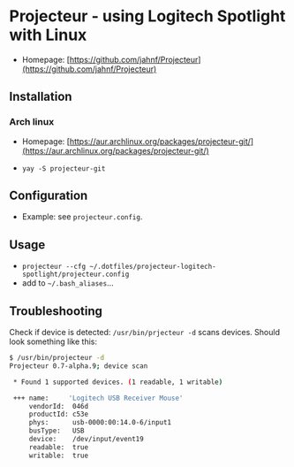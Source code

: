 # Projecteur - using Logitech Spotlight with Linux

- Homepage: [https://github.com/jahnf/Projecteur](https://github.com/jahnf/Projecteur)

## Installation

### Arch linux

- Homepage: [https://aur.archlinux.org/packages/projecteur-git/](https://aur.archlinux.org/packages/projecteur-git/)

- `yay -S projecteur-git`

## Configuration

- Example: see `projecteur.config`.

## Usage

- `projecteur --cfg ~/.dotfiles/projecteur-logitech-spotlight/projecteur.config`
- add to `~/.bash_aliases`...

## Troubleshooting

Check if device is detected: `/usr/bin/prjecteur -d` scans devices. Should look something like
this:

```sh
$ /usr/bin/projecteur -d
Projecteur 0.7-alpha.9; device scan

 * Found 1 supported devices. (1 readable, 1 writable)

 +++ name:     'Logitech USB Receiver Mouse'
     vendorId:  046d
     productId: c53e
     phys:      usb-0000:00:14.0-6/input1
     busType:   USB
     device:    /dev/input/event19
     readable:  true
     writable:  true
```

